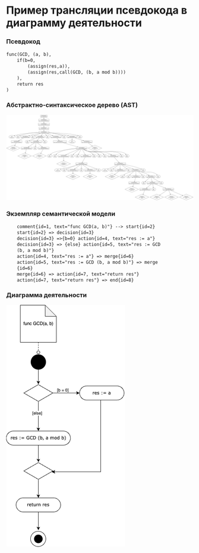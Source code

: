 # Пример трансляции псевдокода в диаграмму деятельности

### Псевдокод
````
func(GCD, (a, b),
    if(b=0,
        (assign(res,a)),
        (assign(res,call(GCD, (b, a mod b))))
    ),
    return res
)
````

### Абстрактно-синтаксическое дерево (AST)
![alt text](img/ast_gcd.gv.svg)

### Экземпляр семантической модели
```
    comment{id=1, text="func GCD(a, b)"} --> start{id=2}
    start{id=2} => decision{id=3}
    decision{id=3} =>{b=0} action{id=4, text="res := a"}
    decision{id=3} => {else} action{id=5, text="res := GCD 
    (b, a mod b)"}
    action{id=4, text="res := a"} => merge{id=6}
    action{id=5, text="res := GCD (b, a mod b)"} => merge
    {id=6}
    merge{id=6} => action{id=7, text="return res"}
    action{id=7, text="return res"} => end{id=8}
```

### Диаграмма деятельности
![alt text](img/ex2.png)

